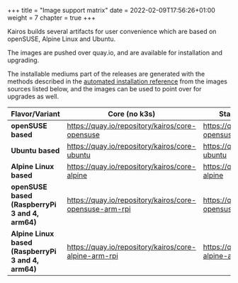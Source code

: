 +++
title = "Image support matrix"
date = 2022-02-09T17:56:26+01:00
weight = 7
chapter = true
+++

Kairos builds several artifacts for user convenience which are based on openSUSE, Alpine Linux and Ubuntu.

The images are pushed over quay.io, and are available for installation and upgrading. 

The installable mediums part of the releases are generated with the methods described in the [automated installation reference](/intallation/automated) from the images sources listed below, and the images can be used to point over for upgrades as well.


| **Flavor/Variant**                                  	| **Core (no k3s)**                                       	| **Standard(k3s+opt.full-mesh)**                           	|
|-----------------------------------------------------	|---------------------------------------------------------	|-----------------------------------------------------------	|
| **openSUSE based**                                  	| https://quay.io/repository/kairos/core-opensuse         	| https://quay.io/repository/kairos/kairos-opensuse         	|
| **Ubuntu based**                                    	| https://quay.io/repository/kairos/core-ubuntu           	| https://quay.io/repository/kairos/kairos-ubuntu           	|
| **Alpine Linux based**                              	| https://quay.io/repository/kairos/core-alpine           	| https://quay.io/repository/kairos/kairos-alpine           	|
| **openSUSE based (RaspberryPi 3 and 4, arm64)**     	| https://quay.io/repository/kairos/core-opensuse-arm-rpi 	| https://quay.io/repository/kairos/kairos-opensuse-arm-rpi 	|
| **Alpine Linux based (RaspberryPi 3 and 4, arm64)** 	| https://quay.io/repository/kairos/core-alpine-arm-rpi   	| https://quay.io/repository/kairos/kairos-alpine-arm-rpi   	|


